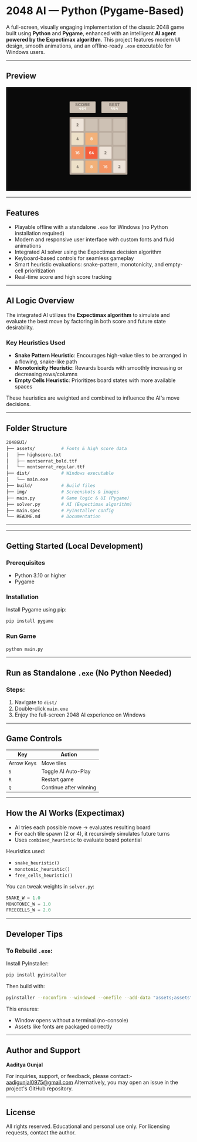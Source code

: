 # 2048 AI — Python (Pygame-Based)

A full-screen, visually engaging implementation of the classic 2048 game built using **Python** and **Pygame**, enhanced with an intelligent **AI agent powered by the Expectimax algorithm**. This project features modern UI design, smooth animations, and an offline-ready `.exe` executable for Windows users.

---

## Preview

<img src="img/s01.png" width="800" alt="2048 Game Preview" />

---

## Features

- Playable offline with a standalone `.exe` for Windows (no Python installation required)
- Modern and responsive user interface with custom fonts and fluid animations
- Integrated AI solver using the Expectimax decision algorithm
- Keyboard-based controls for seamless gameplay
- Smart heuristic evaluations: snake-pattern, monotonicity, and empty-cell prioritization
- Real-time score and high score tracking

---

## AI Logic Overview

The integrated AI utilizes the **Expectimax algorithm** to simulate and evaluate the best move by factoring in both score and future state desirability.

### Key Heuristics Used

- **Snake Pattern Heuristic**: Encourages high-value tiles to be arranged in a flowing, snake-like path
- **Monotonicity Heuristic**: Rewards boards with smoothly increasing or decreasing rows/columns
- **Empty Cells Heuristic**: Prioritizes board states with more available spaces

These heuristics are weighted and combined to influence the AI's move decisions.

---

## Folder Structure



```bash
2048GUI/
├── assets/          # Fonts & high score data
│   ├── highscore.txt
│   ├── montserrat_bold.ttf
│   └── montserrat_regular.ttf
├── dist/            # Windows executable
│   └── main.exe
├── build/           # Build files
├── img/             # Screenshots & images
├── main.py          # Game logic & UI (Pygame)
├── solver.py        # AI (Expectimax algorithm)
├── main.spec        # PyInstaller config
└── README.md        # Documentation
```

---


---

## Getting Started (Local Development)

### Prerequisites

- Python 3.10 or higher
- Pygame

### Installation

Install Pygame using pip:

```bash
pip install pygame
```

### Run Game

```bash
python main.py
```

---

## Run as Standalone `.exe` (No Python Needed)

### Steps:

1. Navigate to `dist/`
2. Double-click `main.exe`
3. Enjoy the full-screen 2048 AI experience on Windows

---

## Game Controls

| Key        | Action                 |
| ---------- | ---------------------- |
| Arrow Keys | Move tiles             |
| `S`        | Toggle AI Auto-Play    |
| `R`        | Restart game           |
| `Q`        | Continue after winning |

---

## How the AI Works (Expectimax)

* AI tries each possible move → evaluates resulting board
* For each tile spawn (2 or 4), it recursively simulates future turns
* Uses `combined_heuristic` to evaluate board potential

Heuristics used:

* `snake_heuristic()`
* `monotonic_heuristic()`
* `free_cells_heuristic()`

You can tweak weights in `solver.py`:

```python
SNAKE_W = 1.0
MONOTONIC_W = 1.0
FREECELLS_W = 2.0
```

---

## Developer Tips

### To Rebuild `.exe`:

Install PyInstaller:

```bash
pip install pyinstaller
```

Then build with:

```bash
pyinstaller --noconfirm --windowed --onefile --add-data "assets;assets" main.py
```

This ensures:

* Window opens without a terminal (no-console)
* Assets like fonts are packaged correctly

---

## Author and Support

**Aaditya Gunjal**

For inquiries, support, or feedback, please contact:- [aadigunjal0975@gmail.com](mailto:aadigunjal0975@gmail.com)
Alternatively, you may open an issue in the project's GitHub repository.

---

## License

All rights reserved. Educational and personal use only. For licensing requests, contact the author.
